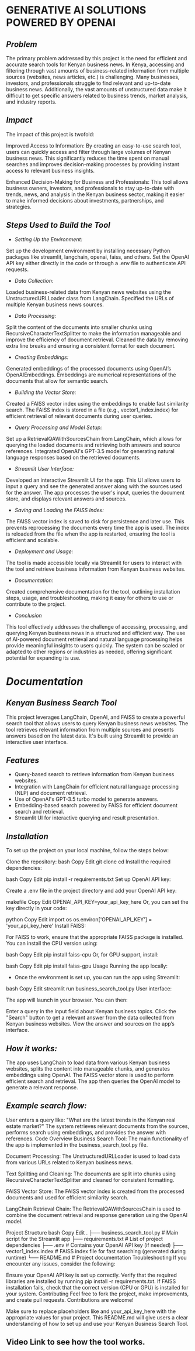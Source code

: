 # GENERATIVE AI SOLUTIONS POWERED BY OPENAI
## *Problem*
The primary problem addressed by this project is the need for efficient and accurate search tools for Kenyan business news. In Kenya, accessing and filtering through vast amounts of business-related information from multiple sources (websites, news articles, etc.) is challenging. Many businesses, investors, and professionals struggle to find relevant and up-to-date business news. Additionally, the vast amounts of unstructured data make it difficult to get specific answers related to business trends, market analysis, and industry reports.

## *Impact*
The impact of this project is twofold:

Improved Access to Information: By creating an easy-to-use search tool, users can quickly access and filter through large volumes of Kenyan business news. This significantly reduces the time spent on manual searches and improves decision-making processes by providing instant access to relevant business insights.

Enhanced Decision-Making for Business and Professionals: This tool allows business owners, investors, and professionals to stay up-to-date with trends, news, and analysis in the Kenyan business sector, making it easier to make informed decisions about investments, partnerships, and strategies.

## *Steps Used to Build the Tool*
* *Setting Up the Environment:*

Set up the development environment by installing necessary Python packages like streamlit, langchain, openai, faiss, and others.
Set the OpenAI API key either directly in the code or through a .env file to authenticate API requests.
* *Data Collection:*

Loaded business-related data from Kenyan news websites using the UnstructuredURLLoader class from LangChain.
Specified the URLs of multiple Kenyan business news sources.
* *Data Processing:*

Split the content of the documents into smaller chunks using RecursiveCharacterTextSplitter to make the information manageable and improve the efficiency of document retrieval.
Cleaned the data by removing extra line breaks and ensuring a consistent format for each document.
* *Creating Embeddings:*

Generated embeddings of the processed documents using OpenAI’s OpenAIEmbeddings. Embeddings are numerical representations of the documents that allow for semantic search.
* *Building the Vector Store:*

Created a FAISS vector index using the embeddings to enable fast similarity search.
The FAISS index is stored in a file (e.g., vector1_index.index) for efficient retrieval of relevant documents during user queries.
* *Query Processing and Model Setup:*

Set up a RetrievalQAWithSourcesChain from LangChain, which allows for querying the loaded documents and retrieving both answers and source references.
Integrated OpenAI's GPT-3.5 model for generating natural language responses based on the retrieved documents.
* *Streamlit User Interface:*

Developed an interactive Streamlit UI for the app. This UI allows users to input a query and see the generated answer along with the sources used for the answer.
The app processes the user's input, queries the document store, and displays relevant answers and sources.
* *Saving and Loading the FAISS Index:*

The FAISS vector index is saved to disk for persistence and later use. This prevents reprocessing the documents every time the app is used.
The index is reloaded from the file when the app is restarted, ensuring the tool is efficient and scalable.
* *Deployment and Usage:*

The tool is made accessible locally via Streamlit for users to interact with the tool and retrieve business information from Kenyan business websites.
* *Documentation:*

Created comprehensive documentation for the tool, outlining installation steps, usage, and troubleshooting, making it easy for others to use or contribute to the project.
* *Conclusion*
  
This tool effectively addresses the challenge of accessing, processing, and querying Kenyan business news in a structured and efficient way. The use of AI-powered document retrieval and natural language processing helps provide meaningful insights to users quickly. The system can be scaled or adapted to other regions or industries as needed, offering significant potential for expanding its use.


# *Documentation*
## ***Kenyan Business Search Tool***
This project leverages LangChain, OpenAI, and FAISS to create a powerful search tool that allows users to query Kenyan business news websites. The tool retrieves relevant information from multiple sources and presents answers based on the latest data. It's built using Streamlit to provide an interactive user interface.

## *Features*
* Query-based search to retrieve information from Kenyan business websites.
* Integration with LangChain for efficient natural language processing (NLP) and document retrieval.
* Use of OpenAI's GPT-3.5 turbo model to generate answers.
* Embedding-based search powered by FAISS for efficient document search and retrieval.
* Streamlit UI for interactive querying and result presentation.
## *Installation*
To set up the project on your local machine, follow the steps below:

Clone the repository:
bash
Copy
Edit
git clone <your-repository-url>
cd <your-project-directory>
Install the required dependencies:

bash
Copy
Edit
pip install -r requirements.txt
Set up OpenAI API key:

Create a .env file in the project directory and add your OpenAI API key:

makefile
Copy
Edit
OPENAI_API_KEY=your_api_key_here
Or, you can set the key directly in your code:

python
Copy
Edit
import os
os.environ['OPENAI_API_KEY'] = 'your_api_key_here'
Install FAISS:

For FAISS to work, ensure that the appropriate FAISS package is installed. You can install the CPU version using:

bash
Copy
Edit
pip install faiss-cpu
Or, for GPU support, install:

bash
Copy
Edit
pip install faiss-gpu
Usage
Running the app locally:

* Once the environment is set up, you can run the app using Streamlit:

bash
Copy
Edit
streamlit run business_search_tool.py
User interface:

The app will launch in your browser. You can then:

Enter a query in the input field about Kenyan business topics.
Click the "Search" button to get a relevant answer from the data collected from Kenyan business websites.
View the answer and sources on the app’s interface.
## *How it works:*

The app uses LangChain to load data from various Kenyan business websites, splits the content into manageable chunks, and generates embeddings using OpenAI. The FAISS vector store is used to perform efficient search and retrieval. The app then queries the OpenAI model to generate a relevant response.

## *Example search flow:*

User enters a query like: "What are the latest trends in the Kenyan real estate market?"
The system retrieves relevant documents from the sources, performs search using embeddings, and provides the answer with references.
Code Overview
Business Search Tool: The main functionality of the app is implemented in the business_search_tool.py file.

Document Processing: The UnstructuredURLLoader is used to load data from various URLs related to Kenyan business news.

Text Splitting and Cleaning: The documents are split into chunks using RecursiveCharacterTextSplitter and cleaned for consistent formatting.

FAISS Vector Store: The FAISS vector index is created from the processed documents and used for efficient similarity search.

LangChain Retrieval Chain: The RetrievalQAWithSourcesChain is used to combine the document retrieval and response generation using the OpenAI model.

Project Structure
bash
Copy
Edit
.
├── business_search_tool.py         # Main script for the Streamlit app
├── requirements.txt                # List of project dependencies
├── .env                            # Contains your OpenAI API key (if needed)
├── vector1_index.index             # FAISS index file for fast searching (generated during runtime)
└── README.md                       # Project documentation
Troubleshooting
If you encounter any issues, consider the following:

Ensure your OpenAI API key is set up correctly.
Verify that the required libraries are installed by running pip install -r requirements.txt.
If FAISS installation fails, check that the correct version (CPU or GPU) is installed for your system.
Contributing
Feel free to fork the project, make improvements, and create pull requests. Contributions are welcome!



Make sure to replace placeholders like <your-repository-url> and your_api_key_here with the appropriate values for your project. This README.md will give users a clear understanding of how to set up and use your Kenyan Business Search Tool.

## Video Link to see how the tool works.








